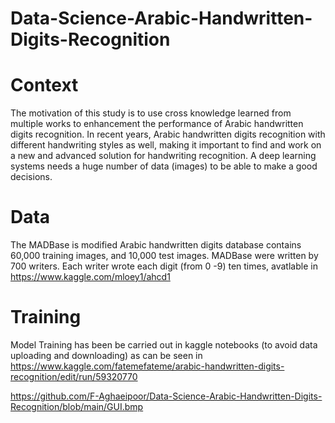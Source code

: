 # Data-Science-Arabic-Handwritten-Digits-Recognition

# Context

The motivation of this study is to use cross knowledge learned from multiple works to enhancement the performance of Arabic handwritten digits recognition. In recent years, Arabic handwritten digits recognition with different handwriting styles as well, making it important to find and work on a new and advanced solution for handwriting recognition. A deep learning systems needs a huge number of data (images) to be able to make a good decisions.

# Data

The MADBase is modified Arabic handwritten digits database contains 60,000 training images, and 10,000 test images. MADBase were written by 700 writers. Each writer wrote each digit (from 0 -9) ten times, avatlable in https://www.kaggle.com/mloey1/ahcd1

# Training 

Model Training has been be carried out in kaggle notebooks (to avoid data uploading and downloading) as can be seen in https://www.kaggle.com/fatemefateme/arabic-handwritten-digits-recognition/edit/run/59320770

https://github.com/F-Aghaeipoor/Data-Science-Arabic-Handwritten-Digits-Recognition/blob/main/GUI.bmp
